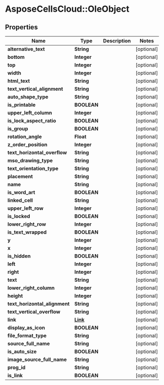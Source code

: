 # AsposeCellsCloud::OleObject

## Properties
Name | Type | Description | Notes
------------ | ------------- | ------------- | -------------
**alternative_text** | **String** |  | [optional] 
**bottom** | **Integer** |  | [optional] 
**top** | **Integer** |  | [optional] 
**width** | **Integer** |  | [optional] 
**html_text** | **String** |  | [optional] 
**text_vertical_alignment** | **String** |  | [optional] 
**auto_shape_type** | **String** |  | [optional] 
**is_printable** | **BOOLEAN** |  | [optional] 
**upper_left_column** | **Integer** |  | [optional] 
**is_lock_aspect_ratio** | **BOOLEAN** |  | [optional] 
**is_group** | **BOOLEAN** |  | [optional] 
**rotation_angle** | **Float** |  | [optional] 
**z_order_position** | **Integer** |  | [optional] 
**text_horizontal_overflow** | **String** |  | [optional] 
**mso_drawing_type** | **String** |  | [optional] 
**text_orientation_type** | **String** |  | [optional] 
**placement** | **String** |  | [optional] 
**name** | **String** |  | [optional] 
**is_word_art** | **BOOLEAN** |  | [optional] 
**linked_cell** | **String** |  | [optional] 
**upper_left_row** | **Integer** |  | [optional] 
**is_locked** | **BOOLEAN** |  | [optional] 
**lower_right_row** | **Integer** |  | [optional] 
**is_text_wrapped** | **BOOLEAN** |  | [optional] 
**y** | **Integer** |  | [optional] 
**x** | **Integer** |  | [optional] 
**is_hidden** | **BOOLEAN** |  | [optional] 
**left** | **Integer** |  | [optional] 
**right** | **Integer** |  | [optional] 
**text** | **String** |  | [optional] 
**lower_right_column** | **Integer** |  | [optional] 
**height** | **Integer** |  | [optional] 
**text_horizontal_alignment** | **String** |  | [optional] 
**text_vertical_overflow** | **String** |  | [optional] 
**link** | [**Link**](Link.md) |  | [optional] 
**display_as_icon** | **BOOLEAN** |  | [optional] 
**file_format_type** | **String** |  | [optional] 
**source_full_name** | **String** |  | [optional] 
**is_auto_size** | **BOOLEAN** |  | [optional] 
**image_source_full_name** | **String** |  | [optional] 
**prog_id** | **String** |  | [optional] 
**is_link** | **BOOLEAN** |  | [optional] 


